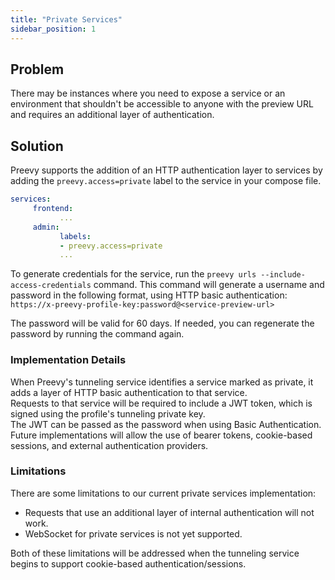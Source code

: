 ```yaml
---
title: "Private Services"
sidebar_position: 1
---
```


## Problem

There may be instances where you need to expose a service or an environment that shouldn't be accessible to anyone with the preview URL and requires an additional layer of authentication. 

## Solution

Preevy supports the addition of an HTTP authentication layer to services by adding the `preevy.access=private` label to the service in your compose file.

```yaml
services:
     frontend:
           ...
     admin:
           labels:
           - preevy.access=private
           ...
```

To generate credentials for the service, run the `preevy urls --include-access-credentials` command. This command will generate a username and password in the following format, using HTTP basic authentication: `https://x-preevy-profile-key:password@<service-preview-url>`

The password will be valid for 60 days. If needed, you can regenerate the password by running the command again.

### Implementation Details

When Preevy's tunneling service identifies a service marked as private, it adds a layer of HTTP basic authentication to that service.  
Requests to that service will be required to include a JWT token, which is signed using the profile's tunneling private key.  
The JWT can be passed as the password when using Basic Authentication.  
Future implementations will allow the use of bearer tokens, cookie-based sessions, and external authentication providers.  

### Limitations

There are some limitations to our current private services implementation:
- Requests that use an additional layer of internal authentication will not work.
- WebSocket for private services is not yet supported. 

Both of these limitations will be addressed when the tunneling service begins to support cookie-based authentication/sessions.